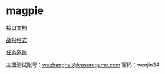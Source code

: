 magpie
======

[接口文档](https://github.com/leasuregame/magpie/wiki/%E6%8E%A5%E5%8F%A3%E6%96%87%E6%A1%A3)

[战报格式](https://github.com/leasuregame/magpie/wiki/%E6%88%98%E6%8A%A5%E6%A0%BC%E5%BC%8F)

[任务系统](https://github.com/leasuregame/magpie/wiki/%E4%BB%BB%E5%8A%A1%E7%B3%BB%E7%BB%9F)

友盟测试账号：wuzhanghai@leasuregame.com
密码：wenjin34
